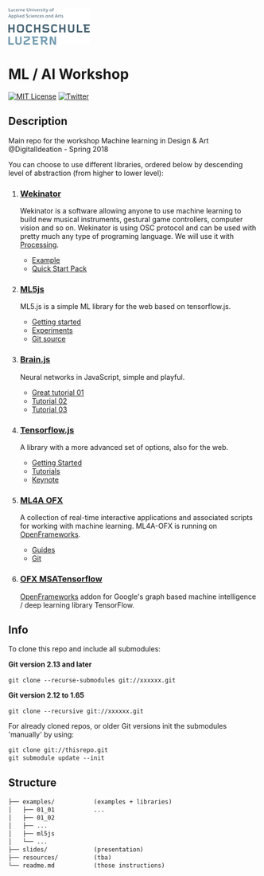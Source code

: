![hslu logo](images/hslu-logo-xtra-small.png "hslu logo")

# ML / AI Workshop

[![MIT License](https://img.shields.io/badge/license-MIT-blue.svg)](http://opensource.org/licenses/MIT)
[![Twitter](https://img.shields.io/twitter/url/https/github.com/webslides/webslides.svg?style=social)](https://twitter.com/hslu)


## Description

Main repo for the workshop Machine learning in Design & Art @DigitalIdeation - Spring 2018

You can choose to use different libraries, ordered below by descending level of abstraction (from higher to lower level):

1. ### [Wekinator](http://www.wekinator.org/) 

   Wekinator is a software allowing anyone to use machine learning to build new musical instruments, gestural game controllers, computer vision and so on. Wekinator is using OSC protocol and can be used with pretty much any type of programing language. We will use it with [Processing](https://processing.org/). 

   * [Example](http://www.wekinator.org/examples/)
   * [Quick Start Pack](http://www.wekinator.org/examples/#Quick_Start_Pack)

2. ### [ML5js](https://ml5js.github.io/) 

   ML5.js is a simple ML library for the web based on tensorflow.js. 

   * [Getting started](https://ml5js.github.io/docs/getting-started.html)
   * [Experiments](https://ml5js.github.io/en/experiments.html)
   * [Git source](https://github.com/ml5js)

3. ### [Brain.js](https://github.com/BrainJS/brain.js) 

   Neural networks in JavaScript, simple and playful.

   * [Great tutorial 01](https://scrimba.com/c/c36zkcb)
   * [Tutorial 02](https://www.youtube.com/watch?v=9Hz3P1VgLz4)
   * [Tutorial 03](https://www.youtube.com/watch?v=lvzekeBQsSo)

4. ### [Tensorflow.js](https://js.tensorflow.org/)

   A library with a more advanced set of options, also for the web.

   * [Getting Started](https://js.tensorflow.org/#getting-started)
   * [Tutorials](https://js.tensorflow.org/tutorials/)
   * [Keynote](https://www.youtube.com/watch?v=YB-kfeNIPCE)

5. ### [ML4A OFX](https://github.com/ml4a/ml4a-ofx) 

   A collection of real-time interactive applications and associated scripts for working with machine learning. ML4A-OFX is running on [OpenFrameworks](http://www.openframeworks.cc/). 

   * [Guides](https://ml4a.github.io/guides/)
   * [Git](https://github.com/ml4a)

5. ### [OFX MSATensorflow](https://github.com/memo/ofxMSATensorFlow) 

   [OpenFrameworks](http://www.openframeworks.cc/) addon for Google's graph based machine intelligence / deep learning library TensorFlow.


## Info

To clone this repo and include all submodules:

**Git version 2.13 and later**

```git clone --recurse-submodules git://xxxxxx.git```

**Git version 2.12 to 1.65**

```git clone --recursive git://xxxxxx.git```

For already cloned repos, or older Git versions init the submodules 'manually' by using:

```
git clone git://thisrepo.git
git submodule update --init
```

## Structure

```
├── examples/           (examples + libraries)
│   ├── 01_01           ...
│   ├── 01_02
│   ├── ...
│   ├── ml5js
│   └── ...
├── slides/             (presentation)
├── resources/          (tba)
└── readme.md           (those instructions)
```